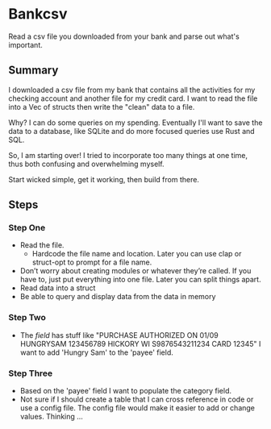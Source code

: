 # Bankcsv

Read a csv file you downloaded from your bank and parse out what's important.

## Summary

I downloaded a csv file from my bank that contains all the activities for my checking account and another file for my credit card. I want to read the file into a Vec of structs then write the "clean" data to a file.

Why? I can do some queries on my spending. Eventually I'll want to save the data to a database, like SQLite and do more focused queries use Rust and SQL.

So, I am starting over! I tried to incorporate too many things at one time, thus both confusing and overwhelming myself. 

Start wicked simple, get it working, then build from there. 

## Steps

### Step One

- Read the file.
  - Hardcode the file name and location. Later you can use clap or struct-opt to prompt for a file name.
- Don’t worry about creating modules or whatever they’re called. If you have to, just put everything into one file. Later you can split things apart.
- Read data into a struct
- Be able to query and display data from the data in memory

### Step Two
 
- The _field_ has stuff like "PURCHASE AUTHORIZED ON 01/09 HUNGRYSAM 123456789 HICKORY WI S9876543211234 CARD 12345" I want to add 'Hungry Sam' to the 'payee' field.

### Step Three
- Based on the 'payee' field I want to populate the category field.
- Not sure if I should create a table that I can cross reference in code or use a config file. The config file would make it easier to add or change values. Thinking ...